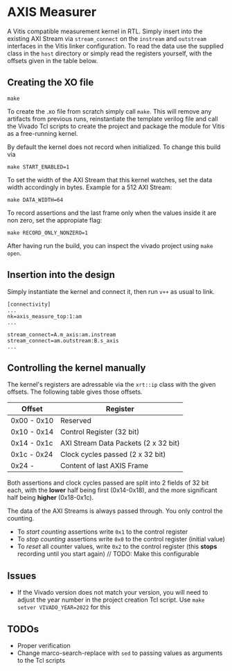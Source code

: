# AXIS Measurer
A Vitis compatible measurement kernel in RTL. Simply insert into the existing AXI Stream via `stream_connect` on the `instream` and `outstream` interfaces in the Vitis linker configuration.
To read the data use the supplied class in the `host` directory or simply read the registers yourself, with the offsets given in the table below. 

## Creating the XO file
```
make
```

To create the .xo file from scratch simply call `make`. This will remove any artifacts from previous runs, reinstantiate the template verilog file and call the Vivado Tcl scripts to create the project and package the module for Vitis as a free-running kernel.

By default the kernel does not record when initialized. To change this build via
```
make START_ENABLED=1
```

To set the width of the AXI Stream that this kernel watches, set the data width accordingly in bytes. Example for a 512 AXI Stream:
```
make DATA_WIDTH=64
```

To record assertions and the last frame only when the values inside it are non zero, set the appropiate flag:
```
make RECORD_ONLY_NONZERO=1
```

After having run the build, you can inspect the vivado project using ```make open```.

## Insertion into the design
Simply instantiate the kernel and connect it, then run `v++` as usual to link.
```
[connectivity]
...
nk=axis_measure_top:1:am
...

stream_connect=A.m_axis:am.instream
stream_connect=am.outstream:B.s_axis
...
```

## Controlling the kernel manually
The kernel's registers are adressable via the `xrt::ip` class with the given offsets.
The following table gives those offsets.

| Offset       	| Register                          	|
|--------------	|-----------------------------------	|
| 0x00 - 0x10  	| Reserved                          	|
| 0x10 - 0x14  	| Control Register (32 bit)         	|
| 0x14 - 0x1c  	| AXI Stream Data Packets (2 x 32 bit) 	|
| 0x1c - 0x24  	| Clock cycles passed (2 x 32 bit)     	|
| 0x24 -    	| Content of last AXIS Frame         	|

Both assertions and clock cycles passed are split into 2 fields of 32 bit each, with the __lower__ half being first (0x14-0x18), and the more significant half being __higher__ (0x18-0x1c).

The data of the AXI Streams is always passed through. You only control the counting.

- To _start counting_ assertions write `0x1` to the control register
- To _stop counting_ assertions write `0x0` to the control register (initial value)
- To _reset_ all counter values, write `0x2` to the control register (this __stops__ recording until you start again) // TODO: Make this configurable

## Issues
- If the Vivado version does not match your version, you will need to adjust the year number in the project creation Tcl script. Use `make setver VIVADO_YEAR=2022` for this

## TODOs
- Proper verification
- Change marco-search-replace with `sed` to passing values as arguments to the Tcl scripts